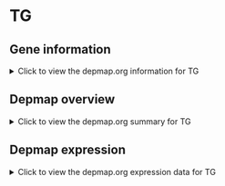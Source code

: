 <h1>TG</h1>

<h2>Gene information</h2>
<details>
  <summary>Click to view the depmap.org information for TG</summary>
  <iframe src="https://depmap.org/portal/gene/TG?tab=about" style="border:none;width:100%;height:800px"></iframe>
</details>

<h2>Depmap overview</h2>
<details>
  <summary>Click to view the depmap.org summary for TG</summary>
  <iframe src="https://depmap.org/portal/gene/TG?tab=overview" style="border:none;width:100%;height:800px"></iframe>
</details>

<h2>Depmap expression</h2>
<details>
  <summary>Click to view the depmap.org expression data for TG</summary>
  <iframe src="https://depmap.org/portal/gene/TG?tab=characterization" style="border:none;width:100%;height:800px"></iframe>
</details>


<!--
<h2>Reactome Pathway diagram</h2>
<details>
  <summary>Click to view Reactome pathway for TG</summary>
  PNAME
</details>
-->


